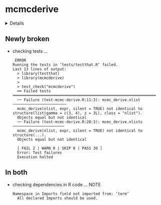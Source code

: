 # mcmcderive

<details>

* Version: 0.1.0
* GitHub: https://github.com/poissonconsulting/mcmcderive
* Source code: https://github.com/cran/mcmcderive
* Date/Publication: 2020-07-16 21:30:02 UTC
* Number of recursive dependencies: 61

Run `revdep_details(, "mcmcderive")` for more info

</details>

## Newly broken

*   checking tests ...
    ```
     ERROR
    Running the tests in ‘tests/testthat.R’ failed.
    Last 13 lines of output:
      > library(testthat)
      > library(mcmcderive)
      > 
      > test_check("mcmcderive")
      ══ Failed tests ════════════════════════════════════════════════════════════════
      ── Failure (test-mcmc-derive.R:11:3): mcmc_derive.nlist ────────────────────────
      mcmc_derive(nlist, expr, silent = TRUE) not identical to structure(list(gamma = c(3, 4), z = 3L), class = "nlist").
      Objects equal but not identical
      ── Failure (test-mcmc-derive.R:28:3): mcmc_derive.nlists ───────────────────────
      mcmc_derive(nlist, expr, silent = TRUE) not identical to structure(...).
      Objects equal but not identical
      
      [ FAIL 2 | WARN 0 | SKIP 0 | PASS 30 ]
      Error: Test failures
      Execution halted
    ```

## In both

*   checking dependencies in R code ... NOTE
    ```
    Namespace in Imports field not imported from: ‘term’
      All declared Imports should be used.
    ```

